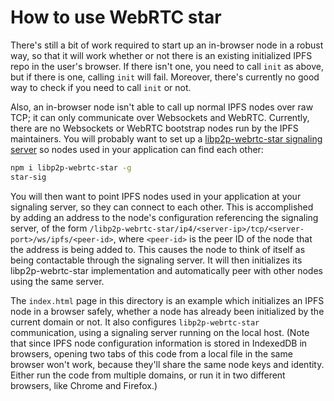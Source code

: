 # How to use WebRTC star

There's still a bit of work required to start up an in-browser node in a robust way, so that it will work whether or not there is an existing initialized IPFS repo in the user's browser. If there isn't one, you need to call `init` as above, but if there is one, calling `init` will fail. Moreover, there's currently no good way to check if you need to call `init` or not.

Also, an in-browser node isn't able to call up normal IPFS nodes over raw TCP; it can only communicate over Websockets and WebRTC. Currently, there are no Websockets or WebRTC bootstrap nodes run by the IPFS maintainers. You will probably want to set up a [libp2p-webrtc-star signaling server](https://github.com/libp2p/js-libp2p-webrtc-star) so nodes used in your application can find each other:

```bash
npm i libp2p-webrtc-star -g
star-sig
```

You will then want to point IPFS nodes used in your application at your signaling server, so they can connect to each other. This is accomplished by adding an address to the node's configuration referencing the signaling server, of the form `/libp2p-webrtc-star/ip4/<server-ip>/tcp/<server-port>/ws/ipfs/<peer-id>`, where `<peer-id>` is the peer ID of the node that the address is being added to. This causes the node to think of itself as being contactable through the signaling server. It will then initializes its libp2p-webrtc-star implementation and automatically peer with other nodes using the same server.

The `index.html` page in this directory is an example which initializes an IPFS node in a browser safely, whether a node has already been initialized by the current domain or not. It also configures `libp2p-webrtc-star` communication, using a signaling server running on the local host. (Note that since IPFS node configuration information is stored in IndexedDB in browsers, opening two tabs of this code from a local file in the same browser won't work, because they'll share the same node keys and identity. Either run the code from multiple domains, or run it in two different browsers, like Chrome and Firefox.)
